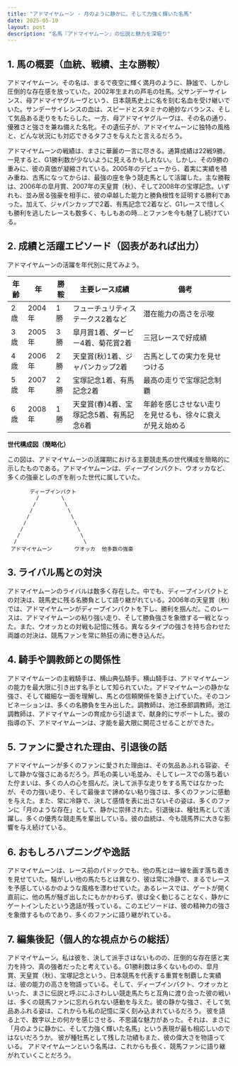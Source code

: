 ```yaml
---
title: "アドマイヤムーン - 月のように静かに、そして力強く輝いた名馬"
date: 2025-05-10
layout: post
description: "名馬『アドマイヤムーン』の伝説と魅力を深堀り"
---
```


## 1. 馬の概要（血統、戦績、主な勝鞍）

アドマイヤムーン。その名は、まるで夜空に輝く満月のように、静謐で、しかし圧倒的な存在感を放っていた。2002年生まれの芦毛の牡馬。父サンデーサイレンス、母アドマイヤグルーヴという、日本競馬史上に名を刻む名血を受け継いでいた。サンデーサイレンスの血は、スピードとスタミナの絶妙なバランス、そして気品ある走りをもたらした。一方、母アドマイヤグルーヴは、その名の通り、優雅さと強さを兼ね備えた名牝。その遺伝子が、アドマイヤムーンに独特の風格と、どんな状況にも対応できるタフさを与えたと言えるだろう。

アドマイヤムーンの戦績は、まさに華麗の一言に尽きる。通算成績は22戦9勝。一見すると、G1勝利数が少ないように見えるかもしれない。しかし、その9勝の重みに、彼の真価が凝縮されている。2005年のデビューから、着実に実績を積み重ね、古馬になってからは、最強の座を争う競走馬として活躍した。主な勝鞍は、2006年の皐月賞、2007年の天皇賞（秋）、そして2008年の宝塚記念。いずれも、並み居る強豪を相手に、彼の卓越した能力と勝負根性を証明する勝利であった。加えて、ジャパンカップで2着、有馬記念で2着など、G1レースで惜しくも勝利を逃したレースも数多く、もしもあの時…とファンを今も魅了し続けている。


## 2. 成績と活躍エピソード（図表があれば出力）

アドマイヤムーンの活躍を年代別に見てみよう。

| 年齢 | 年 | 勝鞍 | 主要レース成績 | 備考 |
|---|---|---|---|---|
| 2歳 | 2004年 | 1勝 | フューチュリティステークス2着など | 潜在能力の高さを示唆 |
| 3歳 | 2005年 | 3勝 | 皐月賞1着、ダービー4着、菊花賞2着 | 三冠レースで好成績 |
| 4歳 | 2006年 | 2勝 | 天皇賞(秋)1着、ジャパンカップ2着 | 古馬としての実力を見せつける |
| 5歳 | 2007年 | 2勝 | 宝塚記念1着、有馬記念2着 | 最高の走りで宝塚記念制覇 |
| 6歳 | 2008年 | 1勝 |  天皇賞(春)4着、宝塚記念5着、有馬記念6着 |  年齢を感じさせない走りを見せるも、徐々に衰えが見え始める |


**世代構成図（簡略化）**

この図は、アドマイヤムーンの活躍期における主要競走馬の世代構成を簡略的に示したものである。アドマイヤムーンは、ディープインパクト、ウオッカなど、多くの強豪としのぎを削った世代に属していた。


```
       ディープインパクト
         /       \
        /         \
       /           \
      /             \
     /               \
    /                 \
   /                   \
  /                     \
 アドマイヤムーン       ウオッカ  他多数の強豪
```


## 3. ライバル馬との対決

アドマイヤムーンのライバルは数多く存在した。中でも、ディープインパクトとの対決は、競馬史に残る名勝負として語り継がれている。2006年の天皇賞（秋）では、アドマイヤムーンがディープインパクトを下し、勝利を掴んだ。このレースは、アドマイヤムーンの粘り強い走り、そして勝負強さを象徴する一戦となった。また、ウオッカとの対戦も記憶に残る。異なるタイプの強さを持ち合わせた両雄の対決は、競馬ファンを常に熱狂の渦に巻き込んだ。


## 4. 騎手や調教師との関係性

アドマイヤムーンの主戦騎手は、横山典弘騎手。横山騎手は、アドマイヤムーンの能力を最大限に引き出す名手として知られていた。アドマイヤムーンの静かな強さ、そして繊細な一面を理解し、馬との信頼関係を築き上げていた。そのコンビネーションは、多くの名勝負を生み出した。調教師は、池江泰郎調教師。池江調教師は、アドマイヤムーンの育成から引退まで、献身的にサポートした。彼の指導の下、アドマイヤムーンは、才能を最大限に開花させることができた。


## 5. ファンに愛された理由、引退後の話

アドマイヤムーンが多くのファンに愛された理由は、その気品あふれる容姿、そして静かな強さにあるだろう。芦毛の美しい毛並み、そしてレースでの落ち着いた佇まいは、多くの人の心を掴んだ。決して派手な走りをする馬ではなかったが、その力強い走り、そして最後まで諦めない粘り強さは、多くのファンに感動を与えた。また、常に冷静で、決して感情を表に出さないその姿は、多くのファンに「月のような存在」として、静かに崇拝された。引退後は、種牡馬として活躍し、多くの優秀な競走馬を輩出している。彼の血統は、今も競馬界に大きな影響を与え続けている。


## 6. おもしろハプニングや逸話

アドマイヤムーンは、レース前のパドックでも、他の馬とは一線を画す落ち着きを見せていた。騒がしい他の馬たちとは異なり、彼は常に冷静で、まるでレースを予感しているかのような風格を漂わせていた。あるレースでは、ゲートが開く直前に、他の馬が騒ぎ出したにもかかわらず、彼は全く動じることなく、静かにゲートインしたという逸話が残っている。このエピソードは、彼の精神力の強さを象徴するものであり、多くのファンに語り継がれている。


## 7. 編集後記（個人的な視点からの総括）

アドマイヤムーン。私は彼を、決して派手さはないものの、圧倒的な存在感と実力を持つ、真の強者だったと考えている。G1勝利数は多くないものの、皐月賞、天皇賞（秋）、宝塚記念という、日本競馬を代表する重賞を制覇した実績は、彼の能力の高さを物語っている。そして、ディープインパクト、ウオッカといった、まさに伝説と呼ぶにふさわしい競走馬たちと互角に渡り合った彼の戦いは、多くの競馬ファンに忘れられない感動を与えた。彼の静かな強さ、そして気品あふれる姿は、これからも私の記憶に深く刻み込まれているだろう。  彼を語る上で、数字以上の何かを感じさせる、不思議な魅力があった。それは、まさに「月のように静かに、そして力強く輝いた名馬」という表現が最も相応しいのではないだろうか。  彼が種牡馬として残した功績もまた、彼の偉大さを物語っている。  アドマイヤムーンという名馬は、これからも長く、競馬ファンに語り継がれていくことだろう。
